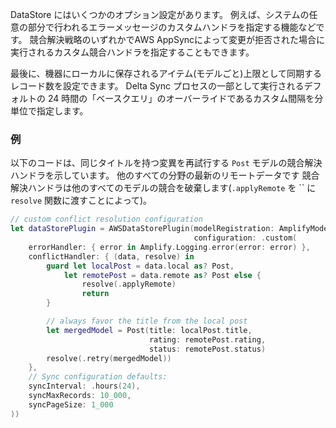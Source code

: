 DataStore にはいくつかのオプション設定があります。 例えば、システムの任意の部分で行われるエラーメッセージのカスタムハンドラを指定する機能などです。 競合解決戦略のいずれかでAWS AppSyncによって変更が拒否された場合に実行されるカスタム競合ハンドラを指定することもできます。

最後に、機器にローカルに保存されるアイテム(モデルごと)上限として同期するレコード数を設定できます。 Delta Sync プロセスの一部として実行されるデフォルトの 24 時間の「ベースクエリ」のオーバーライドであるカスタム間隔を分単位で指定します。

### 例

以下のコードは、同じタイトルを持つ変異を再試行する `Post` モデルの競合解決ハンドラを示しています。 他のすべての分野の最新のリモートデータです 競合解決ハンドラは他のすべてのモデルの競合を破棄します(` .applyRemote ` を `` に `resolve` 関数に渡すことによって)。

```swift
// custom conflict resolution configuration
let dataStorePlugin = AWSDataStorePlugin(modelRegistration: AmplifyModels(),
                                         configuration: .custom(
    errorHandler: { error in Amplify.Logging.error(error: error) },
    conflictHandler: { (data, resolve) in
        guard let localPost = data.local as? Post,
            let remotePost = data.remote as? Post else {
                resolve(.applyRemote)
                return
        }

        // always favor the title from the local post
        let mergedModel = Post(title: localPost.title,
                               rating: remotePost.rating,
                               status: remotePost.status)
        resolve(.retry(mergedModel))
    },
    // Sync configuration defaults:
    syncInterval: .hours(24),
    syncMaxRecords: 10_000,
    syncPageSize: 1_000
))
```
